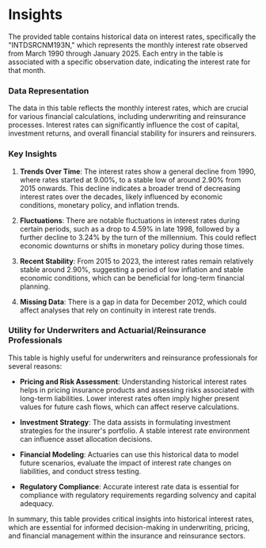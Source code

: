 # Insights

The provided table contains historical data on interest rates, specifically the "INTDSRCNM193N," which represents the monthly interest rate observed from March 1990 through January 2025. Each entry in the table is associated with a specific observation date, indicating the interest rate for that month.

### Data Representation
The data in this table reflects the monthly interest rates, which are crucial for various financial calculations, including underwriting and reinsurance processes. Interest rates can significantly influence the cost of capital, investment returns, and overall financial stability for insurers and reinsurers.

### Key Insights
1. **Trends Over Time**: The interest rates show a general decline from 1990, where rates started at 9.00%, to a stable low of around 2.90% from 2015 onwards. This decline indicates a broader trend of decreasing interest rates over the decades, likely influenced by economic conditions, monetary policy, and inflation trends.
   
2. **Fluctuations**: There are notable fluctuations in interest rates during certain periods, such as a drop to 4.59% in late 1998, followed by a further decline to 3.24% by the turn of the millennium. This could reflect economic downturns or shifts in monetary policy during those times.

3. **Recent Stability**: From 2015 to 2023, the interest rates remain relatively stable around 2.90%, suggesting a period of low inflation and stable economic conditions, which can be beneficial for long-term financial planning.

4. **Missing Data**: There is a gap in data for December 2012, which could affect analyses that rely on continuity in interest rate trends.

### Utility for Underwriters and Actuarial/Reinsurance Professionals
This table is highly useful for underwriters and reinsurance professionals for several reasons:

- **Pricing and Risk Assessment**: Understanding historical interest rates helps in pricing insurance products and assessing risks associated with long-term liabilities. Lower interest rates often imply higher present values for future cash flows, which can affect reserve calculations.
  
- **Investment Strategy**: The data assists in formulating investment strategies for the insurer's portfolio. A stable interest rate environment can influence asset allocation decisions.

- **Financial Modeling**: Actuaries can use this historical data to model future scenarios, evaluate the impact of interest rate changes on liabilities, and conduct stress testing.

- **Regulatory Compliance**: Accurate interest rate data is essential for compliance with regulatory requirements regarding solvency and capital adequacy.

In summary, this table provides critical insights into historical interest rates, which are essential for informed decision-making in underwriting, pricing, and financial management within the insurance and reinsurance sectors.